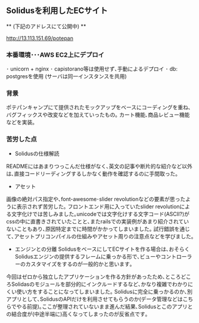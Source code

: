 
## Solidusを利用したECサイト

** (下記のアドレスにて公開中) **

http://13.113.151.69/potepan

### 本番環境･･･AWS EC2上にデプロイ
･ unicorn + nginx
･ capistorano等は使用せず､手動によるデプロイ
･ db: postgresを使用 (サーバは同一インスタンスを共用)

### 背景

ポテパンキャンプにて提供されたモックアップをベースにコーディングを重ね､バグフィックスや改変などを加えていったもの｡
カート機能､商品レビュー機能などを実装｡

### 苦労した点

* Solidusの仕様解読

READMEにはあまりつっこんだ仕様がなく､英文の記事や断片的な紹介など以外は､直接コードリーディングするしかなく動作を確認するのに手間取った｡

* アセット

画像の絶対パス指定や､font-awesome･slider revolutionなどの要素が思ったように表示されず苦労した｡
フロントエンド用に入っていたslider revolutionによる文字化けでは苦しみました｡unicodeでは文字化けする文字コード(ASCII?)がcssの中に直書きされていたことと､またrailsでの実装例があまり紹介されていないこともあり､原因特定までに時間がかかってしまいました｡
試行錯誤を通じて､アセットプリコンパイルの仕組みやアセット周りの注意点などを学びました｡

* エンジンとの分離
SolidusをベースにしてECサイトを作る場合は､おそらくSolidusエンジンの提供するフレームに乗っかる形で､ビューやコントローラーのカスタマイズをするのが一般的かと思います｡

今回はゼロから独立したアプリケーションを作る方針があったため､ところどころSolidasのモジュールを部分的にインクルードするなど､かなり複雑でわかりにくい使い方をすることになってしまいました｡
Solidusに完全に乗っかるのか､別アプリとして､SolidusのAPIだけを利用させてもらうのか(データ管理などはこちらでやる前提)｡ここが整理されていないまま進んだ結果､Solidusとこのアプリとの結合度が(中途半端に)高くなってしまったのが反省点です｡

